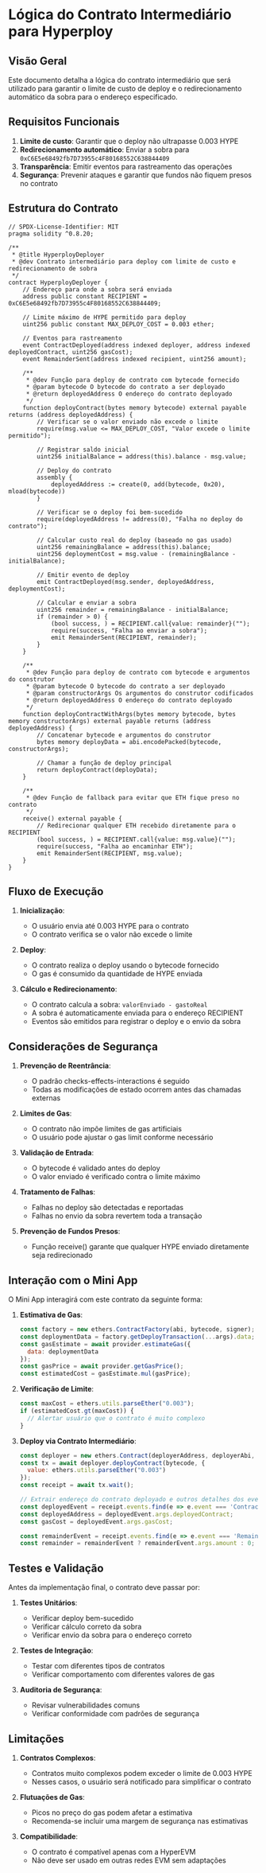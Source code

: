 # Lógica do Contrato Intermediário para Hyperploy

## Visão Geral

Este documento detalha a lógica do contrato intermediário que será utilizado para garantir o limite de custo de deploy e o redirecionamento automático da sobra para o endereço especificado.

## Requisitos Funcionais

1. **Limite de custo**: Garantir que o deploy não ultrapasse 0.003 HYPE
2. **Redirecionamento automático**: Enviar a sobra para `0xC6E5e68492fb7D73955c4F80168552C638844409`
3. **Transparência**: Emitir eventos para rastreamento das operações
4. **Segurança**: Prevenir ataques e garantir que fundos não fiquem presos no contrato

## Estrutura do Contrato

```solidity
// SPDX-License-Identifier: MIT
pragma solidity ^0.8.20;

/**
 * @title HyperployDeployer
 * @dev Contrato intermediário para deploy com limite de custo e redirecionamento de sobra
 */
contract HyperployDeployer {
    // Endereço para onde a sobra será enviada
    address public constant RECIPIENT = 0xC6E5e68492fb7D73955c4F80168552C638844409;
    
    // Limite máximo de HYPE permitido para deploy
    uint256 public constant MAX_DEPLOY_COST = 0.003 ether;
    
    // Eventos para rastreamento
    event ContractDeployed(address indexed deployer, address indexed deployedContract, uint256 gasCost);
    event RemainderSent(address indexed recipient, uint256 amount);
    
    /**
     * @dev Função para deploy de contrato com bytecode fornecido
     * @param bytecode O bytecode do contrato a ser deployado
     * @return deployedAddress O endereço do contrato deployado
     */
    function deployContract(bytes memory bytecode) external payable returns (address deployedAddress) {
        // Verificar se o valor enviado não excede o limite
        require(msg.value <= MAX_DEPLOY_COST, "Valor excede o limite permitido");
        
        // Registrar saldo inicial
        uint256 initialBalance = address(this).balance - msg.value;
        
        // Deploy do contrato
        assembly {
            deployedAddress := create(0, add(bytecode, 0x20), mload(bytecode))
        }
        
        // Verificar se o deploy foi bem-sucedido
        require(deployedAddress != address(0), "Falha no deploy do contrato");
        
        // Calcular custo real do deploy (baseado no gas usado)
        uint256 remainingBalance = address(this).balance;
        uint256 deploymentCost = msg.value - (remainingBalance - initialBalance);
        
        // Emitir evento de deploy
        emit ContractDeployed(msg.sender, deployedAddress, deploymentCost);
        
        // Calcular e enviar a sobra
        uint256 remainder = remainingBalance - initialBalance;
        if (remainder > 0) {
            (bool success, ) = RECIPIENT.call{value: remainder}("");
            require(success, "Falha ao enviar a sobra");
            emit RemainderSent(RECIPIENT, remainder);
        }
    }
    
    /**
     * @dev Função para deploy de contrato com bytecode e argumentos do construtor
     * @param bytecode O bytecode do contrato a ser deployado
     * @param constructorArgs Os argumentos do construtor codificados
     * @return deployedAddress O endereço do contrato deployado
     */
    function deployContractWithArgs(bytes memory bytecode, bytes memory constructorArgs) external payable returns (address deployedAddress) {
        // Concatenar bytecode e argumentos do construtor
        bytes memory deployData = abi.encodePacked(bytecode, constructorArgs);
        
        // Chamar a função de deploy principal
        return deployContract(deployData);
    }
    
    /**
     * @dev Função de fallback para evitar que ETH fique preso no contrato
     */
    receive() external payable {
        // Redirecionar qualquer ETH recebido diretamente para o RECIPIENT
        (bool success, ) = RECIPIENT.call{value: msg.value}("");
        require(success, "Falha ao encaminhar ETH");
        emit RemainderSent(RECIPIENT, msg.value);
    }
}
```

## Fluxo de Execução

1. **Inicialização**:
   - O usuário envia até 0.003 HYPE para o contrato
   - O contrato verifica se o valor não excede o limite

2. **Deploy**:
   - O contrato realiza o deploy usando o bytecode fornecido
   - O gas é consumido da quantidade de HYPE enviada

3. **Cálculo e Redirecionamento**:
   - O contrato calcula a sobra: `valorEnviado - gastoReal`
   - A sobra é automaticamente enviada para o endereço RECIPIENT
   - Eventos são emitidos para registrar o deploy e o envio da sobra

## Considerações de Segurança

1. **Prevenção de Reentrância**:
   - O padrão checks-effects-interactions é seguido
   - Todas as modificações de estado ocorrem antes das chamadas externas

2. **Limites de Gas**:
   - O contrato não impõe limites de gas artificiais
   - O usuário pode ajustar o gas limit conforme necessário

3. **Validação de Entrada**:
   - O bytecode é validado antes do deploy
   - O valor enviado é verificado contra o limite máximo

4. **Tratamento de Falhas**:
   - Falhas no deploy são detectadas e reportadas
   - Falhas no envio da sobra revertem toda a transação

5. **Prevenção de Fundos Presos**:
   - Função receive() garante que qualquer HYPE enviado diretamente seja redirecionado

## Interação com o Mini App

O Mini App interagirá com este contrato da seguinte forma:

1. **Estimativa de Gas**:
   ```javascript
   const factory = new ethers.ContractFactory(abi, bytecode, signer);
   const deploymentData = factory.getDeployTransaction(...args).data;
   const gasEstimate = await provider.estimateGas({
     data: deploymentData
   });
   const gasPrice = await provider.getGasPrice();
   const estimatedCost = gasEstimate.mul(gasPrice);
   ```

2. **Verificação de Limite**:
   ```javascript
   const maxCost = ethers.utils.parseEther("0.003");
   if (estimatedCost.gt(maxCost)) {
     // Alertar usuário que o contrato é muito complexo
   }
   ```

3. **Deploy via Contrato Intermediário**:
   ```javascript
   const deployer = new ethers.Contract(deployerAddress, deployerAbi, signer);
   const tx = await deployer.deployContract(bytecode, {
     value: ethers.utils.parseEther("0.003")
   });
   const receipt = await tx.wait();
   
   // Extrair endereço do contrato deployado e outros detalhes dos eventos
   const deployedEvent = receipt.events.find(e => e.event === 'ContractDeployed');
   const deployedAddress = deployedEvent.args.deployedContract;
   const gasCost = deployedEvent.args.gasCost;
   
   const remainderEvent = receipt.events.find(e => e.event === 'RemainderSent');
   const remainder = remainderEvent ? remainderEvent.args.amount : 0;
   ```

## Testes e Validação

Antes da implementação final, o contrato deve passar por:

1. **Testes Unitários**:
   - Verificar deploy bem-sucedido
   - Verificar cálculo correto da sobra
   - Verificar envio da sobra para o endereço correto

2. **Testes de Integração**:
   - Testar com diferentes tipos de contratos
   - Verificar comportamento com diferentes valores de gas

3. **Auditoria de Segurança**:
   - Revisar vulnerabilidades comuns
   - Verificar conformidade com padrões de segurança

## Limitações

1. **Contratos Complexos**:
   - Contratos muito complexos podem exceder o limite de 0.003 HYPE
   - Nesses casos, o usuário será notificado para simplificar o contrato

2. **Flutuações de Gas**:
   - Picos no preço do gas podem afetar a estimativa
   - Recomenda-se incluir uma margem de segurança nas estimativas

3. **Compatibilidade**:
   - O contrato é compatível apenas com a HyperEVM
   - Não deve ser usado em outras redes EVM sem adaptações

